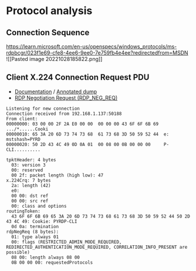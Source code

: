 # Protocol analysis
## Connection Sequence
https://learn.microsoft.com/en-us/openspecs/windows_protocols/ms-rdpbcgr/023f1e69-cfe8-4ee6-9ee0-7e759fb4e4ee?redirectedfrom=MSDN
![[Pasted image 20221028185822.png]]

## Client X.224 Connection Request PDU
- [Documentation](https://learn.microsoft.com/en-us/openspecs/windows_protocols/ms-rdpbcgr/18a27ef9-6f9a-4501-b000-94b1fe3c2c10) / [Annotated dump](https://learn.microsoft.com/en-us/openspecs/windows_protocols/ms-rdpbcgr/e78db616-689f-4b8a-8a99-525f7a433ee2?redirectedfrom=MSDN)
- [RDP Negotiation Request (RDP_NEG_REQ)](https://learn.microsoft.com/en-us/openspecs/windows_protocols/ms-rdpbcgr/902b090b-9cb3-4efc-92bf-ee13373371e3)
```
Listening for new connection
Connection received from 192.168.1.137:50188
From client:
00000000: 03 00 00 2F 2A E0 00 00  00 00 00 43 6F 6F 6B 69  .../*......Cooki
00000010: 65 3A 20 6D 73 74 73 68  61 73 68 3D 50 59 52 44  e: mstshash=PYRD
00000020: 50 2D 43 4C 49 0D 0A 01  00 08 00 0B 00 00 00     P-CLI..........

tpktHeader: 4 bytes
  03: version 3
  00: reserved
  00 2f: packet length (high low): 47
x.224Crq: 7 bytes
  2a: length (42)
  e0: 
  00 00: dst ref
  00 00: src ref
  00: class and options
routingToken:
  43 6F 6F 6B 69 65 3A 20 6D 73 74 73 68 61 73 68 3D 50 59 52 44 50 2D 43 4C 49: Cookie: PYRDP-CLI
  0d 0a: termination
rdpNegReq (8 bytes):
  01: type always 01
  00: flags (RESTRICTED_ADMIN_MODE_REQUIRED, REDIRECTED_AUTHENTICATION_MODE_REQUIRED, CORRELATION_INFO_PRESENT are possible)
  08 00: length always 08 00
  0B 00 00 00: requestedProtocols
```